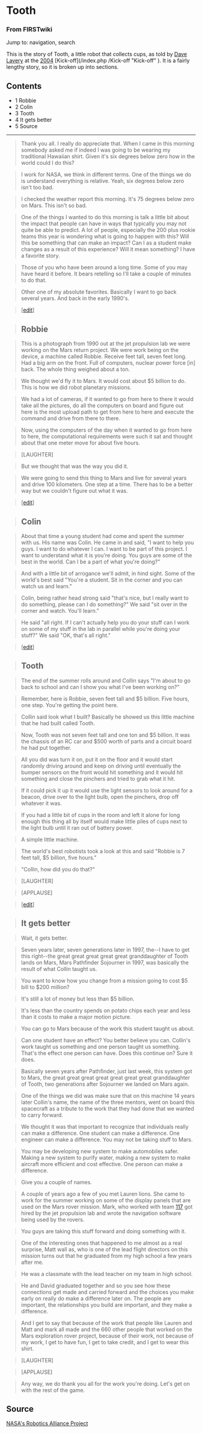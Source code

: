 

# Tooth

### From FIRSTwiki

Jump to: navigation, search

This is the story of Tooth, a little robot that collects cups, as told by
[Dave Lavery](Dave_Lavery "Dave Lavery" ) at the
[2004](Game_%282004%29 "Game \(2004\)" ) [Kick-off](/index.php
/Kick-off "Kick-off" ). It is a fairly lengthy story, so it is broken up into
sections.

## Contents

  * 1 Robbie
  * 2 Colin
  * 3 Tooth
  * 4 It gets better
  * 5 Source  
---  
  
  

> Thank you all. I really do appreciate that. When I came in this morning
somebody asked me if indeed I was going to be wearing my traditional Hawaiian
shirt. Given it's six degrees below zero how in the world could I do this?

>

> I work for NASA, we think in different terms. One of the things we do is
understand everything is relative. Yeah, six degrees below zero isn't too bad.

>

> I checked the weather report this morning. It's 75 degrees below zero on
Mars. This isn't so bad.

>

> One of the things I wanted to do this morning is talk a little bit about the
impact that people can have in ways that typically you may not quite be able
to predict. A lot of people, especially the 200 plus rookie teams this year is
wondering what is going to happen with this? Will this be something that can
make an impact? Can I as a student make changes as a result of this
experience? Will it mean something? I have a favorite story.

>

> Those of you who have been around a long time. Some of you may have heard it
before. It bears retelling so I'll take a couple of minutes to do that.

>

> Other one of my absolute favorites. Basically I want to go back several
years. And back in the early 1990's.

>

> [[edit](/index.php?title=Tooth&action=edit&section=1 "Edit section: Robbie"
)]

>

> ##  Robbie

>

> This is a photograph from 1990 out at the jet propulsion lab we were working
on the Mars return project. We were work being on the device, a machine called
Robbie. Receive feet tall, seven feet long. Had a big arm on the front. Full
of computers, nuclear power force [in] back. The whole thing weighed about a
ton.

>

> We thought we'd fly it to Mars. It would cost about $5 billion to do. This
is how we did robot planetary missions.

>

> We had a lot of cameras, if it wanted to go from here to there it would take
all the pictures, do all the computers on board and figure out here is the
most upload path to get from here to here and execute the command and drive
from there to there.

>

> Now, using the computers of the day when it wanted to go from here to here,
the computational requirements were such it sat and thought about that one
meter move for about five hours.

>

> [LAUGHTER]

>

> But we thought that was the way you did it.

>

> We were going to send this thing to Mars and live for several years and
drive 100 kilometers. One step at a time. There has to be a better way but we
couldn't figure out what it was.

>

> [[edit](/index.php?title=Tooth&action=edit&section=2 "Edit section: Colin"
)]

>

> ##  Colin

>

> About that time a young student had come and spent the summer with us. His
name was Colin. He came in and said, "I want to help you guys. I want to do
whatever I can. I want to be part of this project. I want to understand what
it is you're doing. You guys are some of the best in the world. Can I be a
part of what you're doing?"

>

> And with a little bit of arrogance we'll admit, in hind sight. Some of the
world's best said "You're a student. Sit in the corner and you can watch us
and learn."

>

> Colin, being rather head strong said "that's nice, but I really want to do
something, please can I do something?" We said "sit over in the corner and
watch. You'll learn."

>

> He said "all right. If I can't actually help you do your stuff can I work on
some of my stuff in the lab in parallel while you're doing your stuff?" We
said "OK, that's all right."

>

> [[edit](/index.php?title=Tooth&action=edit&section=3 "Edit section: Tooth"
)]

>

> ##  Tooth

>

> The end of the summer rolls around and Collin says "I'm about to go back to
school and can I show you what I've been working on?"

>

> Remember, here is Robbie, seven feet tall and $5 billion. Five hours, one
step. You're getting the point here.

>

> Collin said look what I built? Basically he showed us this little machine
that he had built called Tooth.

>

> Now, Tooth was not seven feet tall and one ton and $5 billion. It was the
chassis of an RC car and $500 worth of parts and a circuit board he had put
together.

>

> All you did was turn it on, put it on the floor and it would start randomly
driving around and keep on driving until eventually the bumper sensors on the
front would hit something and it would hit something and close the pinchers
and tried to grab what it hit.

>

> If it could pick it up it would use the light sensors to look around for a
beacon, drive over to the light bulb, open the pinchers, drop off whatever it
was.

>

> If you had a little bit of cups in the room and left it alone for long
enough this thing all by itself would make little piles of cups next to the
light bulb until it ran out of battery power.

>

> A simple little machine.

>

> The world's best robotists took a look at this and said "Robbie is 7 feet
tall, $5 billion, five hours."

>

> "Collin, how did you do that?"

>

> [LAUGHTER]

>

> [APPLAUSE]

>

> [[edit](/index.php?title=Tooth&action=edit&section=4 "Edit section: It gets
better" )]

>

> ##  It gets better

>

> Wait, it gets better.

>

> Seven years later, seven generations later in 1997, the--I have to get this
right--the great great great great great granddaughter of Tooth lands on Mars,
Mars Pathfinder Sojourner in 1997, was basically the result of what Collin
taught us.

>

> You want to know how you change from a mission going to cost $5 bill to $200
million?

>

> It's still a lot of money but less than $5 billion.

>

> It's less than the country spends on potato chips each year and less than it
costs to make a major motion picture.

>

> You can go to Mars because of the work this student taught us about.

>

> Can one student have an effect? You better believe you can. Collin's work
taught us something and one person taught us something. That's the effect one
person can have. Does this continue on? Sure it does.

>

> Basically seven years after Pathfinder, just last week, this system got to
Mars, the great great great great great great great granddaughter of Tooth,
two generations after Sojourner we landed on Mars again.

>

> One of the things we did was make sure that on this machine 14 years later
Collin's name, the name of the three mentors, went on board this spacecraft as
a tribute to the work that they had done that we wanted to carry forward.

>

> We thought it was that important to recognize that individuals really can
make a difference. One student can make a difference. One engineer can make a
difference. You may not be taking stuff to Mars.

>

> You may be developing new system to make automobiles safer. Making a new
system to purify water, making a new system to make aircraft more efficient
and cost effective. One person can make a difference.

>

> Give you a couple of names.

>

> A couple of years ago a few of you met Lauren lions. She came to work for
the summer working on some of the display panels that are used on the Mars
rover mission. Mark, who worked with team [117](117 "117" ) got
hired by the jet propulsion lab and wrote the navigation software being used
by the rovers.

>

> You guys are taking this stuff forward and doing something with it.

>

> One of the interesting ones that happened to me almost as a real surprise,
Matt wall as, who is one of the lead flight directors on this mission turns
out that he graduated from my high school a few years after me.

>

> He was a classmate with the lead teacher on my team in high school.

>

> He and David graduated together and so you see how these connections get
made and carried forward and the choices you make early on really do make a
difference later on. The people are important, the relationships you build are
important, and they make a difference.

>

> And I get to say that because of the work that people like Lauren and Matt
and mark all made and the 660 other people that worked on the Mars exploration
rover project, because of their work, not because of my work, I get to have
fun, I get to take credit, and I get to wear this shirt.

>

> [LAUGHTER]

>

> [APPLAUSE]

>

> Any way, we do thank you all for the work you're doing. Let's get on with
the rest of the game.


##  Source

[NASA's Robotics Alliance
Project](http://robotics.nasa.gov/first/2004/translog.htm
"http://robotics.nasa.gov/first/2004/translog.htm" )

